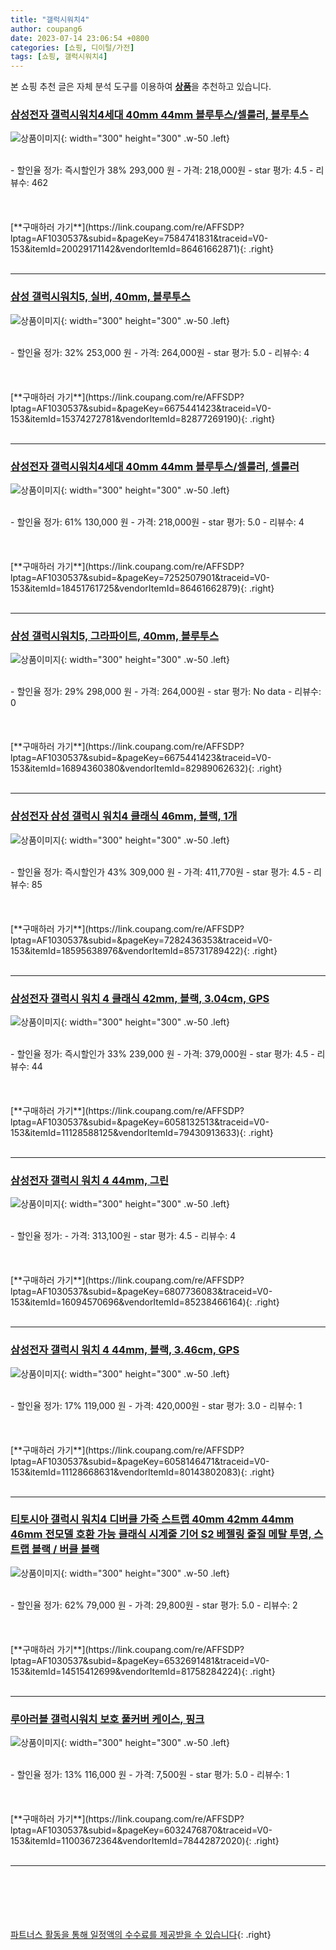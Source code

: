```yaml
---
title: "갤럭시워치4"
author: coupang6
date: 2023-07-14 23:06:54 +0800
categories: [쇼핑, 디이털/가전]
tags: [쇼핑, 갤럭시워치4]
---
```


본 쇼핑 추천 글은 자체 분석 도구를 이용하여 [**상품**](https://link.coupang.com/a/bao1ui)을 추천하고 있습니다.

### [삼성전자 갤럭시워치4세대 40mm 44mm 블루투스/셀룰러, 블루투스](https://link.coupang.com/re/AFFSDP?lptag=AF1030537&subid=&pageKey=7584741831&traceid=V0-153&itemId=20029171142&vendorItemId=86461662871)

![상품이미지](https://thumbnail10.coupangcdn.com/thumbnails/remote/230x230ex/image/vendor_inventory/525b/318793eaf7dad858bca0198826ed42b75b8e84c5571bb5603252fdbaafbc.jpg){: width="300" height="300" .w-50 .left}


<br>
- 할인율 정가: 즉시할인가 38%  293,000   원
- 가격: 218,000원
- star 평가: 4.5
- 리뷰수: 462
<br>
<br>
<br>
<br>
[**구매하러 가기**](https://link.coupang.com/re/AFFSDP?lptag=AF1030537&subid=&pageKey=7584741831&traceid=V0-153&itemId=20029171142&vendorItemId=86461662871){: .right}
<br>
<br>

---

### [삼성 갤럭시워치5, 실버, 40mm, 블루투스](https://link.coupang.com/re/AFFSDP?lptag=AF1030537&subid=&pageKey=6675441423&traceid=V0-153&itemId=15374272781&vendorItemId=82877269190)

![상품이미지](https://thumbnail9.coupangcdn.com/thumbnails/remote/230x230ex/image/vendor_inventory/158a/63b038a5a120fe99035f0375360c6dda439dfa19d6b1817accd05a668401.jpg){: width="300" height="300" .w-50 .left}


<br>
- 할인율 정가: 32%  253,000   원
- 가격: 264,000원
- star 평가: 5.0
- 리뷰수: 4
<br>
<br>
<br>
<br>
[**구매하러 가기**](https://link.coupang.com/re/AFFSDP?lptag=AF1030537&subid=&pageKey=6675441423&traceid=V0-153&itemId=15374272781&vendorItemId=82877269190){: .right}
<br>
<br>

---

### [삼성전자 갤럭시워치4세대 40mm 44mm 블루투스/셀룰러, 셀룰러](https://link.coupang.com/re/AFFSDP?lptag=AF1030537&subid=&pageKey=7252507901&traceid=V0-153&itemId=18451761725&vendorItemId=86461662879)

![상품이미지](https://thumbnail10.coupangcdn.com/thumbnails/remote/230x230ex/image/vendor_inventory/525b/318793eaf7dad858bca0198826ed42b75b8e84c5571bb5603252fdbaafbc.jpg){: width="300" height="300" .w-50 .left}


<br>
- 할인율 정가: 61%  130,000   원
- 가격: 218,000원
- star 평가: 5.0
- 리뷰수: 4
<br>
<br>
<br>
<br>
[**구매하러 가기**](https://link.coupang.com/re/AFFSDP?lptag=AF1030537&subid=&pageKey=7252507901&traceid=V0-153&itemId=18451761725&vendorItemId=86461662879){: .right}
<br>
<br>

---

### [삼성 갤럭시워치5, 그라파이트, 40mm, 블루투스](https://link.coupang.com/re/AFFSDP?lptag=AF1030537&subid=&pageKey=6675441423&traceid=V0-153&itemId=16894360380&vendorItemId=82989062632)

![상품이미지](https://thumbnail9.coupangcdn.com/thumbnails/remote/230x230ex/image/vendor_inventory/cd37/caf1cfa6f17110e70260befe11c31d5870fcd6da3dfbaa230070c91a7ddc.jpg){: width="300" height="300" .w-50 .left}


<br>
- 할인율 정가: 29%  298,000   원
- 가격: 264,000원
- star 평가: No data
- 리뷰수: 0
<br>
<br>
<br>
<br>
[**구매하러 가기**](https://link.coupang.com/re/AFFSDP?lptag=AF1030537&subid=&pageKey=6675441423&traceid=V0-153&itemId=16894360380&vendorItemId=82989062632){: .right}
<br>
<br>

---

### [삼성전자 삼성 갤럭시 워치4 클래식 46mm, 블랙, 1개](https://link.coupang.com/re/AFFSDP?lptag=AF1030537&subid=&pageKey=7282436353&traceid=V0-153&itemId=18595638976&vendorItemId=85731789422)

![상품이미지](https://thumbnail7.coupangcdn.com/thumbnails/remote/230x230ex/image/vendor_inventory/7676/d7b28027cbc39c906b9c054ba95c10765adb9909b849b3676f1ea021931f.jpg){: width="300" height="300" .w-50 .left}


<br>
- 할인율 정가: 즉시할인가 43%  309,000   원
- 가격: 411,770원
- star 평가: 4.5
- 리뷰수: 85
<br>
<br>
<br>
<br>
[**구매하러 가기**](https://link.coupang.com/re/AFFSDP?lptag=AF1030537&subid=&pageKey=7282436353&traceid=V0-153&itemId=18595638976&vendorItemId=85731789422){: .right}
<br>
<br>

---

### [삼성전자 갤럭시 워치 4 클래식 42mm, 블랙, 3.04cm, GPS](https://link.coupang.com/re/AFFSDP?lptag=AF1030537&subid=&pageKey=6058132513&traceid=V0-153&itemId=11128588125&vendorItemId=79430913633)

![상품이미지](https://thumbnail6.coupangcdn.com/thumbnails/remote/230x230ex/image/vendor_inventory/465f/d4d7a99813566cb77af74ba6c0985f9769a974d88e90f4f3399d45d84146.jpg){: width="300" height="300" .w-50 .left}


<br>
- 할인율 정가: 즉시할인가 33%  239,000   원
- 가격: 379,000원
- star 평가: 4.5
- 리뷰수: 44
<br>
<br>
<br>
<br>
[**구매하러 가기**](https://link.coupang.com/re/AFFSDP?lptag=AF1030537&subid=&pageKey=6058132513&traceid=V0-153&itemId=11128588125&vendorItemId=79430913633){: .right}
<br>
<br>

---

### [삼성전자 갤럭시 워치 4 44mm, 그린](https://link.coupang.com/re/AFFSDP?lptag=AF1030537&subid=&pageKey=6807736083&traceid=V0-153&itemId=16094570696&vendorItemId=85238466164)

![상품이미지](https://thumbnail8.coupangcdn.com/thumbnails/remote/230x230ex/image/vendor_inventory/a311/8d3369079f6b666e7674c454806ab8cbf7ac4bbadeb8a970874af883feb2.JPG){: width="300" height="300" .w-50 .left}


<br>
- 할인율 정가: 
- 가격: 313,100원
- star 평가: 4.5
- 리뷰수: 4
<br>
<br>
<br>
<br>
[**구매하러 가기**](https://link.coupang.com/re/AFFSDP?lptag=AF1030537&subid=&pageKey=6807736083&traceid=V0-153&itemId=16094570696&vendorItemId=85238466164){: .right}
<br>
<br>

---

### [삼성전자 갤럭시 워치 4 44mm, 블랙, 3.46cm, GPS](https://link.coupang.com/re/AFFSDP?lptag=AF1030537&subid=&pageKey=6058146471&traceid=V0-153&itemId=11128668631&vendorItemId=80143802083)

![상품이미지](https://thumbnail9.coupangcdn.com/thumbnails/remote/230x230ex/image/vendor_inventory/f691/7c48391e14b8a79618030693728989b12a3355b03b3936e4f0a2d369616c.PNG){: width="300" height="300" .w-50 .left}


<br>
- 할인율 정가: 17%  119,000   원
- 가격: 420,000원
- star 평가: 3.0
- 리뷰수: 1
<br>
<br>
<br>
<br>
[**구매하러 가기**](https://link.coupang.com/re/AFFSDP?lptag=AF1030537&subid=&pageKey=6058146471&traceid=V0-153&itemId=11128668631&vendorItemId=80143802083){: .right}
<br>
<br>

---

### [티토시아 갤럭시 워치4 디버클 가죽 스트랩 40mm 42mm 44mm 46mm 전모델 호환 가능 클래식 시계줄 기어 S2 베젤링 줄질 메탈 투명, 스트랩 블랙 / 버클 블랙](https://link.coupang.com/re/AFFSDP?lptag=AF1030537&subid=&pageKey=6532691481&traceid=V0-153&itemId=14515412699&vendorItemId=81758284224)

![상품이미지](https://thumbnail8.coupangcdn.com/thumbnails/remote/230x230ex/image/vendor_inventory/b25c/80af5561db673de8214608ce6520aab810afbce3c792f90278f99e479fe5.jpg){: width="300" height="300" .w-50 .left}


<br>
- 할인율 정가: 62%  79,000   원
- 가격: 29,800원
- star 평가: 5.0
- 리뷰수: 2
<br>
<br>
<br>
<br>
[**구매하러 가기**](https://link.coupang.com/re/AFFSDP?lptag=AF1030537&subid=&pageKey=6532691481&traceid=V0-153&itemId=14515412699&vendorItemId=81758284224){: .right}
<br>
<br>

---

### [루아러블 갤럭시워치 보호 풀커버 케이스, 핑크](https://link.coupang.com/re/AFFSDP?lptag=AF1030537&subid=&pageKey=6032476870&traceid=V0-153&itemId=11003672364&vendorItemId=78442872020)

![상품이미지](https://thumbnail8.coupangcdn.com/thumbnails/remote/230x230ex/image/retail/images/7271894285611924-61a3bef3-bf56-4244-909c-657cf0cca093.jpg){: width="300" height="300" .w-50 .left}


<br>
- 할인율 정가: 13%  116,000   원
- 가격: 7,500원
- star 평가: 5.0
- 리뷰수: 1
<br>
<br>
<br>
<br>
[**구매하러 가기**](https://link.coupang.com/re/AFFSDP?lptag=AF1030537&subid=&pageKey=6032476870&traceid=V0-153&itemId=11003672364&vendorItemId=78442872020){: .right}
<br>
<br>

---
<br><br><br><br><br> [파트너스 활동을 통해 일정액의 수수료를 제공받을 수 있습니다](https://link.coupang.com/a/bao1ui){: .right}